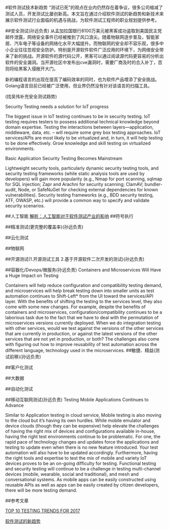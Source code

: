 #软件测试技术新趋势
“测试已死”的观点在业内仍然存在着争议，很多公司缩减了测试人员，开发测试比屡创新高。本文旨在通过介绍软件测试的新趋势和新技术来展示软件测试行业面临的机遇与挑战，为软件测试工程师的职业规划提供参考。

##安全测试(孙远负责)
从孟加拉国银行8100万美元被黑客成功盗取到美国民主党邮件泄露，网络安全事件已经被推到了风口浪尖。随着物联网逐步普及，智能家居、汽车电子等设备的网络化水平大幅提升。而物联网的安全却不容乐观，很多中小企业往往忽视安全防护。特别是开源软件软件广泛应用的环境下，为网络安全带来了新的挑战。开源软件的源代码公开，黑客可以通过阅读源代码更容易的分析出软件的安全漏洞。当开源社区中发布出cve漏洞时，需要厂商及时的合入补丁，否则将给黑客入侵敞开大门。

新的编程语言的出现在提高了编码效率的同时，也为软件产品增添了安全挑战。Golang语言目前已经被广泛使用，但业界仍然没有针对该语言的扫描工具。

(找吴伟补充安全测试趋势)



Security Testing needs a solution for IoT progress

The biggest issue in IoT testing continues to be in security testing. IoT testing requires testers to possess additional technical knowledge beyond domain expertise. Testing the interactions between layers—application, middleware, data, etc. – will require some grey box testing approaches. IoT services/APIs are most likely to be virtualized and, in turn, it will help testing to be done effectively. Grow knowledge and skill testing on virtualized environments.

Basic Application Security Testing Becomes Mainstream

Lightweight security tools, particularly dynamic security testing tools, and security testing frameworks (while static analysis tools are used by developers) will gain more popularity (e.g., Nmap for port scanning, sqlmap for SQL injection; Zapr and Arachni for security scanning; ClamAV; bundler-audit, Node, or SafeNuGet for checking external dependencies for known vulnerabilities). Security testing frameworks (e.g., BDD security testing, ATF, OWASP, etc.) will provide a common way to specify and validate security scenarios.

##人工智能
[解析：人工智能对于软件测试产业的影响](http://www.elecfans.com/rengongzhineng/473707.html)
##符号执行

##精准测试(更完整的覆盖率)(孙远负责)

##云化测试

##物联网

##开源测试(1.开源测试工具 2.基于开源软件二次开发的测试)(孙远负责)

##容器化/Devops/微服务(孙远负责)
Containers and Microservices Will Have a Huge Impact on Testing

Containers will help reduce configuration and compatibility testing demand, and microservices will help break testing down into smaller units as test automation continues to Shift-Left* from the UI toward the services/API layer. With the benefits of shifting the testing to the services level, they also come with some new changes. For example, despite the benefits of containers and microservices, configuration/compatibility continues to be a laborious task due to the fact that we have to deal with the permutation of microservices versions currently deployed. When we do integration testing with other services, would we test against the versions of the other services that are currently in production, or against the latest versions of the other services that are not yet in production, or both? The challenges also come with figuring out how to improve reusability of test automation across the different language, technology used in the microservices.
##敏捷、精益(测试前移)(孙远负责)

##客户化测试

##大数据

##自动化测试

##移动互联网测试(孙远负责)
Testing Mobile Applications Continues to Advance

Similar to Application testing in cloud service, Mobile testing is also moving to the cloud but it’s having its own hurdles. While mobile emulator and device clouds (though they can be expensive) help elevate the challenges of having the right mix of devices and configurations available in-house, having the right test environments continue to be problematic. For one, the rapid pace of technology changes and updates force the applications and testing to update even when there is no new feature introduced. Your test automation will also have to be updated accordingly. Furthermore, having the right tools and expertise to test the mix of mobile and variety IoT devices proves to be an on-going difficulty for testing. Functional testing and security testing will continue to be a challenge in testing multi-channel devices (mobile, wearable, social and traditional), and mesh and conversational systems. As mobile apps can be easily constructed using reusable APIs as well as apps can be easily created by citizen developers, there will be more testing demand.

##参考文章

[TOP 10 TESTING TRENDS FOR 2017](http://www.logigear.com/magazine/top-10-testing-trends-for-2017/)

[软件测试的新趋势](http://www.infoq.com/cn/articles/new-trends-of-software-testing)
